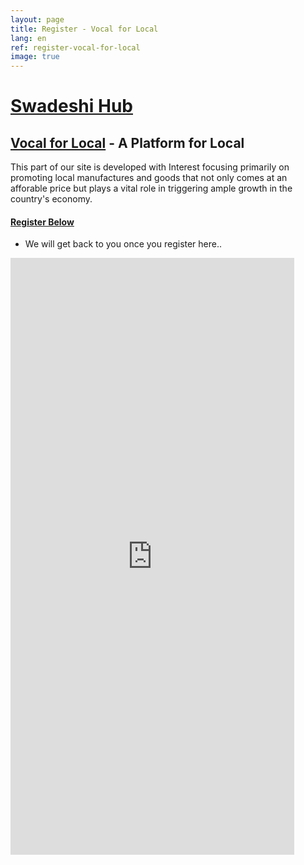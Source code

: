 ```yaml
---
layout: page
title: Register - Vocal for Local
lang: en
ref: register-vocal-for-local
image: true
---
```


# <a href="">Swadeshi Hub

## <a href="">Vocal for Local</a> - A Platform for Local

This part of our site is developed with Interest focusing primarily on promoting local manufactures and goods that not only comes at an afforable price but plays a vital role in triggering ample growth in the country's economy.

#### <a href="#">Register Below</a>
* We will get back to you once you register here..

<div class="content content-style"><iframe src="https://docs.google.com/forms/d/e/1FAIpQLServWJ1WjIBtH_8k5slAFVc22lHJs6yh2wR0nOz7PtZdc32XQ/viewform?embedded=true" width="90%" height="955" frameborder="0" marginheight="0" marginwidth="0">Loading…</iframe></div>